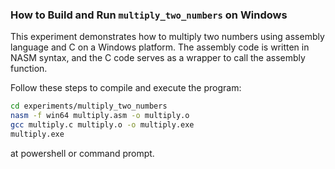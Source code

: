 ### How to Build and Run `multiply_two_numbers` on Windows

This experiment demonstrates how to multiply two numbers using assembly language and C on a Windows platform. The assembly code is written in NASM syntax, and the C code serves as a wrapper to call the assembly function.

Follow these steps to compile and execute the program:

```bash
cd experiments/multiply_two_numbers
nasm -f win64 multiply.asm -o multiply.o
gcc multiply.c multiply.o -o multiply.exe
multiply.exe
```
at powershell or command prompt.
